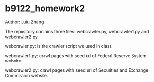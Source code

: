 # b9122_homework2
Author: Lulu Zhang

The repository contains three files: webcrawler.py, webcrawler1.py and webcrawler2.py.

webcrawler.py: is the crawler script we used in class.

webcrawler1.py: crawl pages with seed url of Federal Reserve System website.

webcrawler2.py: crawl pages with seed url of Securities and Exchange Commission website.
